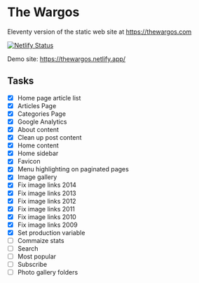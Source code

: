 # The Wargos

Eleventy version of the static web site at https://thewargos.com

[![Netlify Status](https://api.netlify.com/api/v1/badges/717d6d3e-0a16-4412-9739-5d30ca859375/deploy-status)](https://app.netlify.com/sites/thewargos/deploys)

Demo site: https://thewargos.netlify.app/

## Tasks

- [x] Home page article list
- [x] Articles Page
- [x] Categories Page
- [x] Google Analytics
- [x] About content
- [x] Clean up post content
- [x] Home content
- [x] Home sidebar
- [x] Favicon
- [x] Menu highlighting on paginated pages
- [x] Image gallery
- [x] Fix image links 2014
- [x] Fix image links 2013
- [x] Fix image links 2012
- [x] Fix image links 2011
- [x] Fix image links 2010
- [x] Fix image links 2009
- [x] Set production variable
- [ ] Commaize stats
- [ ] Search
- [ ] Most popular
- [ ] Subscribe
- [ ] Photo gallery folders
